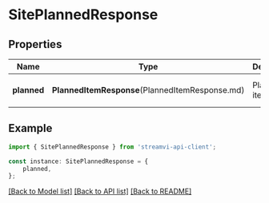 # SitePlannedResponse


## Properties

Name | Type | Description | Notes
------------ | ------------- | ------------- | -------------
**planned** | **PlannedItemResponse**(PlannedItemResponse.md) | Planned item | [optional] [default to undefined]

## Example

```typescript
import { SitePlannedResponse } from 'streamvi-api-client';

const instance: SitePlannedResponse = {
    planned,
};
```

[[Back to Model list]](../README.md#documentation-for-models) [[Back to API list]](../README.md#documentation-for-api-endpoints) [[Back to README]](../README.md)
